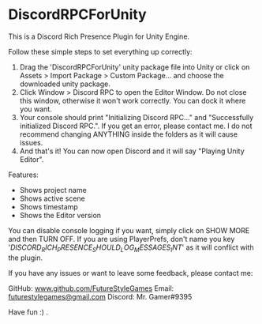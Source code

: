 # DiscordRPCForUnity
This is a Discord Rich Presence Plugin for Unity Engine. 

Follow these simple steps to set everything up correctly:

1. Drag the 'DiscordRPCForUnity' unity package file into Unity or click on Assets > Import Package > Custom Package... and choose the downloaded unity package.
2. Click Window > Discord RPC to open the Editor Window. Do not close this window, otherwise it won't work correctly. You can dock it where you want.
3. Your console should print "Initializing Discord RPC..." and "Successfully initialized Discord RPC.".
   If you get an error, please contact me. I do not recommend changing ANYTHING inside the folders as it will cause issues.
4. And that's it! You can now open Discord and it will say "Playing Unity Editor".


Features:
- Shows project name
- Shows active scene
- Shows timestamp
- Shows the Editor version


You can disable console logging if you want, simply click on SHOW MORE and then TURN OFF.
If you are using PlayerPrefs, don't name you key '$DISCORD_RICH_PRESENCE_SHOULD_LOG_MESSAGES_INT$' as it will conflict with the plugin.


If you have any issues or want to leave some feedback, please contact me:

GitHub: www.github.com/FutureStyleGames
Email: futurestylegames@gmail.com
Discord: Mr. Gamer#9395

Have fun :)
.
